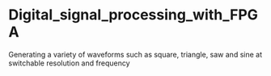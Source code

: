 # Digital_signal_processing_with_FPGA
Generating a variety of waveforms such as square, triangle, saw and sine at switchable resolution and frequency
